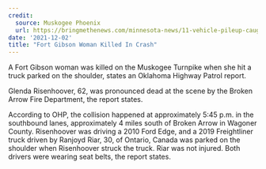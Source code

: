 ```yaml
---
credit:
  source: Muskogee Phoenix
  url: https://bringmethenews.com/minnesota-news/11-vehicle-pileup-caught-on-video-on-eagan-bridge
date: '2021-12-02'
title: "Fort Gibson Woman Killed In Crash"
---
```

A Fort Gibson woman was killed on the Muskogee Turnpike when she hit a truck parked on the shoulder, states an Oklahoma Highway Patrol report.

Glenda Risenhoover, 62, was pronounced dead at the scene by the Broken Arrow Fire Department, the report states.

According to OHP, the collision happened at approximately 5:45 p.m. in the southbound lanes, approximately 4 miles south of Broken Arrow in Wagoner County. Risenhoover was driving a 2010 Ford Edge, and a 2019 Freightliner truck driven by Ranjoyd Riar, 30, of Ontario, Canada was parked on the shoulder when Risenhoover struck the truck. Riar was not injured. Both drivers were wearing seat belts, the report states.
